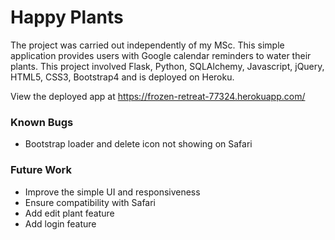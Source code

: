 # Happy Plants 

The project was carried out independently of my MSc. This simple application provides users with Google calendar reminders to water their plants. This project involved Flask, Python, SQLAlchemy, Javascript, jQuery, HTML5, CSS3, Bootstrap4 and is deployed on Heroku. 

View the deployed app at https://frozen-retreat-77324.herokuapp.com/

### Known Bugs
- Bootstrap loader and delete icon not showing on Safari

### Future Work
- Improve the simple UI and responsiveness
- Ensure compatibility with Safari
- Add edit plant feature
- Add login feature
